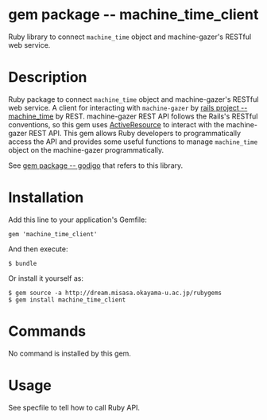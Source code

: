 # gem package -- machine_time_client

Ruby library to connect `machine_time` object and machine-gazer's
RESTful web service.

# Description 

Ruby package to connect `machine_time` object and machine-gazer's
RESTful web service.  A client for interacting with `machine-gazer` by [rails project -- machine_time](https://github.com/misasa/machine_time)
by REST.  machine-gazer REST API follows the Rails's RESTful
conventions, so this gem uses [ActiveResource](https://github.com/rails/activeresource/) to interact with the
machine-gazer REST API.  This gem allows Ruby developers to
programmatically access the API and provides some useful functions to
manage `machine_time` object on the machine-gazer programmatically.

See
[gem package -- godigo](https://github.com/misasa/godigo "follow instruction")
that refers to this library.

# Installation

Add this line to your application's Gemfile:

    gem 'machine_time_client'

And then execute:

    $ bundle

Or install it yourself as:

    $ gem source -a http://dream.misasa.okayama-u.ac.jp/rubygems
    $ gem install machine_time_client

# Commands

No command is installed by this gem.

# Usage

See specfile to tell how to call Ruby API.
